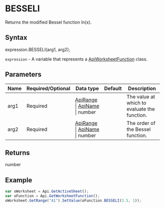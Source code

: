# BESSELI

Returns the modified Bessel function In(x).

## Syntax

expression.BESSELI(arg1, arg2);

`expression` - A variable that represents a [ApiWorksheetFunction](../ApiWorksheetFunction.md) class.

## Parameters

| **Name** | **Required/Optional** | **Data type** | **Default** | **Description** |
| ------------- | ------------- | ------------- | ------------- | ------------- |
| arg1 | Required | [ApiRange](../../ApiRange/ApiRange.md) &#124; [ApiName](../../ApiName/ApiName.md) &#124; number |  | The value at which to evaluate the function. |
| arg2 | Required | [ApiRange](../../ApiRange/ApiRange.md) &#124; [ApiName](../../ApiName/ApiName.md) &#124; number |  | The order of the Bessel function. |

## Returns

number

## Example



```javascript
var oWorksheet = Api.GetActiveSheet();
var oFunction = Api.GetWorksheetFunction();
oWorksheet.GetRange("A1").SetValue(oFunction.BESSELI(3.5, 1));
```
